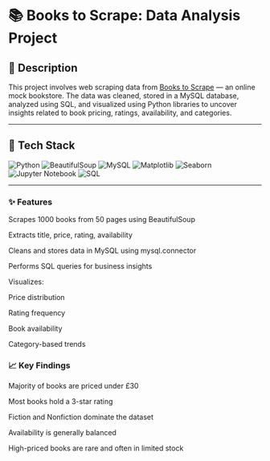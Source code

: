 # 📚 Books to Scrape: Data Analysis Project

## 📌 Description

This project involves web scraping data from [Books to Scrape](http://books.toscrape.com) — an online mock bookstore. The data was cleaned, stored in a MySQL database, analyzed using SQL, and visualized using Python libraries to uncover insights related to book pricing, ratings, availability, and categories.

---

## 🧰 Tech Stack

![Python](https://img.shields.io/badge/Python-3776AB?style=for-the-badge&logo=python&logoColor=white)
![BeautifulSoup](https://img.shields.io/badge/BeautifulSoup-FFC107?style=for-the-badge)
![MySQL](https://img.shields.io/badge/MySQL-4479A1?style=for-the-badge&logo=mysql&logoColor=white)
![Matplotlib](https://img.shields.io/badge/Matplotlib-11557C?style=for-the-badge&logo=matplotlib&logoColor=white)
![Seaborn](https://img.shields.io/badge/Seaborn-5A9BD5?style=for-the-badge)
![Jupyter Notebook](https://img.shields.io/badge/Jupyter-FA0F00?style=for-the-badge&logo=jupyter&logoColor=white)
![SQL](https://img.shields.io/badge/SQL-CC2927?style=for-the-badge)

---
### ✨ Features
Scrapes 1000 books from 50 pages using BeautifulSoup

Extracts title, price, rating, availability

Cleans and stores data in MySQL using mysql.connector

Performs SQL queries for business insights

Visualizes:

Price distribution

Rating frequency

Book availability

Category-based trends

### 📈 Key Findings

Majority of books are priced under £30

Most books hold a 3-star rating

Fiction and Nonfiction dominate the dataset

Availability is generally balanced

High-priced books are rare and often in limited stock

